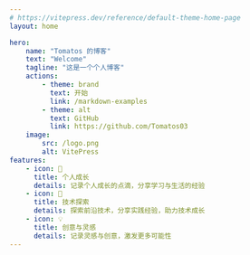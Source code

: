 ```yaml
---
# https://vitepress.dev/reference/default-theme-home-page
layout: home

hero:
    name: "Tomatos 的博客"
    text: "Welcome"
    tagline: "这是一个个人博客"
    actions:
        - theme: brand
          text: 开始
          link: /markdown-examples
        - theme: alt
          text: GitHub
          link: https://github.com/Tomatos03
    image:
        src: /logo.png
        alt: VitePress
features:
    - icon: 🌱
      title: 个人成长
      details: 记录个人成长的点滴，分享学习与生活的经验
    - icon: 🚀
      title: 技术探索
      details: 探索前沿技术，分享实践经验，助力技术成长
    - icon: 💡
      title: 创意与灵感
      details: 记录灵感与创意，激发更多可能性
---
```

